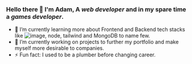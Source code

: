 ### Hello there 👋 I'm Adam, A  _web developer_ and in my spare time a _games developer_.

* 🌱 I’m currently learning more about Frontend and Backend tech stacks like ![image]({https://img.shields.io/badge/React-20232A?style=for-the-badge&logo=react&logoColor=61DAFB}), node, tailwind and MongoDB to name few.
* 🔭 I’m currently working on projects to further my portfolio and make myself more desirable to companies.
* ⚡ Fun fact: I used to be a plumber before changing career.
<!--
**adamclark-12/adamclark-12** is a ✨ _special_ ✨ repository because its `README.md` (this file) appears on your GitHub profile.

Here are some ideas to get you started:

- 🔭 I’m currently working on ...
- 🌱 I’m currently learning ...
- 👯 I’m looking to collaborate on ...
- 🤔 I’m looking for help with ...
- 💬 Ask me about ...
- 📫 How to reach me: ...
- 😄 Pronouns: ...
- ⚡ Fun fact: ...
-->
